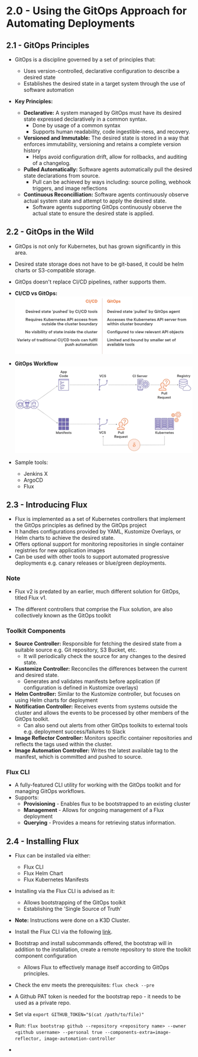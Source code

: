 # 2.0 - Using the GitOps Approach for Automating Deployments

## 2.1 - GitOps Principles

- GitOps is a discipline governed by a set of principles that:
  - Uses version-controlled, declarative configuration to describe a desired state
  - Establishes the desired state in a target system through the use of software automation

- **Key Principles:**
  - **Declarative:** A system managed by GitOps must have its desired state expressed declaratively in a common syntax.
    - Done by usage of a common syntax
    - Supports human readability, code ingestible-ness, and recovery.
  - **Versioned and Immutable:** The desired state is stored in a way that enforces immutability, versioning and retains a complete version history
    - Helps avoid configuration drift, allow for rollbacks, and auditing of a changelog.
  - **Pulled Automatically:** Software agents automatically pull the desired state declarations from source.
    - Pull can be achieved by ways including: source polling, webhook triggers, and image reflections
  - **Continuous Reconcilliation:** Software agents continuously observe actual system state and attempt to apply the desired state.
    - Software agents supporting GitOps continuously observe the actual state to ensure the desired state is applied.

## 2.2 - GitOps in the Wild

- GitOps is not only for Kubernetes, but has grown significantly in this area.
- Desired state storage does not have to be git-based, it could be helm charts or S3-compatible storage.
- GitOps doesn't replace CI/CD pipelines, rather supports them.

- **CI/CD vs GitOps:**
![CI/CD vs GitOps Comparison](./img/cicd-vs-gitops.png)

- **GitOps Workflow**
![Sample Workflow with CI/CD and GitOps](./img/sample-workflow.png)

- Sample tools:
  - Jenkins X
  - ArgoCD
  - Flux

## 2.3 - Introducing Flux

- Flux is implemented as a set of Kubernetes controllers that implement the GitOps principles as defined by the GitOps project
- It handles configurations provided by YAML, Kustomize Overlays, or Helm charts to achieve the desired state.
- Offers optional support for monitoring repositories in single container registries for new application images
- Can be used with other tools to support automated progressive deployments e.g. canary releases or blue/green deployments.

### Note

- Flux v2 is predated by an earlier, much different solution for GitOps, titled Flux v1.

- The different controllers that comprise the Flux solution, are also collectively known as the GitOps toolkit

### Toolkit Components

- **Source Controller:** Responsible for fetching the desired state from a suitable source e.g. Git repository, S3 Bucket, etc.
  - It will periodically check the source for any changes to the desired state.
- **Kustomize Controller:** Reconciles the differences between the current and desired state.
  - Generates and validates manifests before application (if configuration is defined in Kustomize overlays)
- **Helm Controller:** Similar to the Kustomize controller, but focuses on using Helm charts for deployment
- **Notification Controller:** Receives events from systems outside the cluster and allows the events to be processed by other members of the GitOps toolkit.
  - Can also send out alerts from other GitOps toolkits to external tools e.g. deployment success/failures to Slack
- **Image Reflector Controller:** Monitors specific container repositories and reflects the tags used within the cluster.
- **Image Automation Controller:** Writes the latest available tag to the manifest, which is committed and pushed to source.

### Flux CLI

- A fully-featured CLI utility for working with the GitOps toolkit and for managing GitOps workflows.
- Supports:
  - **Provisioning** - Enables flux to be bootstrapped to an existing cluster
  - **Management** - Allows for ongoing management of a Flux deployment
  - **Querying** - Provides a means for retrieving status information.

## 2.4 - Installing Flux

- Flux can be installed via either:
  - Flux CLI
  - Flux Helm Chart
  - Flux Kubernetes Manifests

- Installing via the Flux CLI is advised as it:
  - Allows bootstrapping of the GitOps toolkit
  - Establishing the 'Single Source of Truth'

- **Note:** Instructions were done on a K3D Cluster.

- Install the Flux CLI via the following [link](https://fluxcd.io/flux/cmd/).
- Bootstrap and install subcommands offered, the bootstrap will in addition to the installation, create a remote repository to store the toolkit component configuration
  - Allows Flux to effectively manage itself according to GitOps principles.

- Check the env meets the prerequisites: `flux check --pre`
- A Github PAT token is needed for the bootstrap repo - it needs to be used as a private repo.
- Set via `export GITHUB_TOKEN="$(cat /path/to/file)"`
- Run: `flux bootstrap github --repository <repository name> --owner <github username> --personal true --components-extra=image-reflector, image-automation-controller`

-
